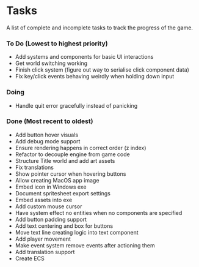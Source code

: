 # Tasks
A list of complete and incomplete tasks to track the progress of the game.

### To Do (Lowest to highest priority)
- Add systems and components for basic UI interactions
- Get world switching working
- Finish click system (figure out way to serialise click component data)
- Fix key/click events behaving weirdly when holding down input

### Doing
- Handle quit error gracefully instead of panicking

### Done (Most recent to oldest)
- Add button hover visuals
- Add debug mode support
- Ensure rendering happens in correct order (z index)
- Refactor to decouple engine from game code
- Structure Title world and add art assets
- Fix translations
- Show pointer cursor when hovering buttons
- Allow creating MacOS app image
- Embed icon in Windows exe
- Document spritesheet export settings
- Embed assets into exe
- Add custom mouse cursor
- Have system effect no entities when no components are specified
- Add button padding support
- Add text centering and box for buttons
- Move text line creating logic into text component
- Add player movement
- Make event system remove events after actioning them
- Add translation support
- Create ECS